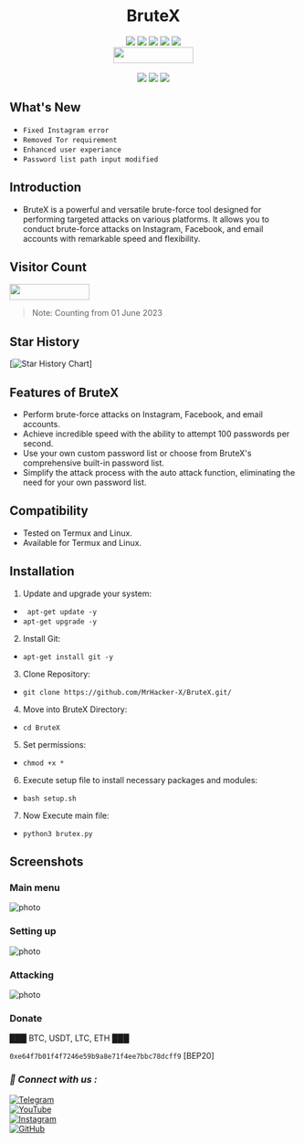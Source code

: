 <h1 align="center">BruteX</h1>

<p align="center">
  <img src="https://img.shields.io/github/stars/MrHacker-X/BruteX?style=for-the-badge&color=orange">
  <img src="https://img.shields.io/github/forks/MrHacker-X/BruteX?color=cyan&style=for-the-badge&color=purple">
  <img src="https://img.shields.io/github/watchers/MrHacker-X/BruteX?color=cyan&style=for-the-badge&color=purple">
  <img src="https://img.shields.io/github/issues/MrHacker-X/BruteX?color=red&style=for-the-badge">
  <img src="https://img.shields.io/github/license/MrHacker-X/BruteX?style=for-the-badge&color=blue"><br>
  <img src="https://hits.dwyl.com/MrHacker-X/BruteX.svg" width="140" height="28">
<br>
<br>
  <img src="https://img.shields.io/badge/Author-Alex Butler-purple?style=flat-square">
  <img src="https://img.shields.io/badge/Open%20Source-Yes-cyan?style=flat-square">
  <img src="https://img.shields.io/badge/Written%20In-Python-blue?style=flat-square">
</p>


## What's New

- ` Fixed Instagram error `
- ` Removed Tor requirement `
- ` Enhanced user experiance `
- ` Password list path input modified `

## Introduction

+ BruteX is a powerful and versatile brute-force tool designed for performing targeted attacks on various platforms. It allows you to conduct brute-force attacks on Instagram, Facebook, and email accounts with remarkable speed and flexibility.


## Visitor Count
<img src="https://hits.dwyl.com/MrHacker-X/BruteX.svg" width="140" height="28"><br>

> Note: Counting from 01 June 2023


## Star History

[![Star History Chart](https://api.star-history.com/svg?repos=MrHacker-X/BruteX&type=Date)]



## Features of BruteX

- Perform brute-force attacks on Instagram, Facebook, and email accounts.
- Achieve incredible speed with the ability to attempt 100 passwords per second.
- Use your own custom password list or choose from BruteX's comprehensive built-in password list.
- Simplify the attack process with the auto attack function, eliminating the need for your own password list.

## Compatibility

- Tested on Termux and Linux.
- Available for Termux and Linux.


## Installation

1. Update and upgrade your system:

- ` apt-get update -y`
- ` apt-get upgrade -y `

2. Install Git:

- ` apt-get install git -y `

3. Clone Repository:

- ` git clone https://github.com/MrHacker-X/BruteX.git/ `

4. Move into BruteX Directory:

- ` cd BruteX `

5. Set permissions:

- ` chmod +x * `

6. Execute setup file to install necessary packages and modules:

- ` bash setup.sh `

7. Now Execute main file:

- ` python3 brutex.py `


## Screenshots
### Main menu
![photo](https://i.ibb.co/p3wCmsk/Screenshot-2023-06-25-15-15-19-591-edit-com-termux.jpg)

### Setting up
![photo](https://i.ibb.co/yNKdpGw/setup.jpg)

### Attacking
![photo](https://i.ibb.co/r5TmnBZ/IMG-20230625-153516.jpg)

<h3>Donate</h3>
███ BTC, USDT, LTC, ETH ███

```0xe64f7b01f4f7246e59b9a8e71f4ee7bbc78dcff9```  [BEP20]

<h3><b><i>📡 Connect with us :</i></b></h3>

[![Telegram](https://img.shields.io/badge/Telegram-Channel-blue?style=flat-square&logo=telegram)](https://telegram.me/hackwithalex)
<br>
[![YouTube](https://img.shields.io/badge/YouTube-Channel-red?style=flat-square&logo=youtube)](https://www.youtube.com/@Technolex)
<br>
[![Instagram](https://img.shields.io/badge/Instagram-Profile-pink?style=flat-square&logo=instagram)](https://www.instagram.com/0hackerx0)
<br>
[![GitHub](https://img.shields.io/badge/GitHub-Profile-black?style=flat-square&logo=github)](https://github.com/MrHacker-X)

